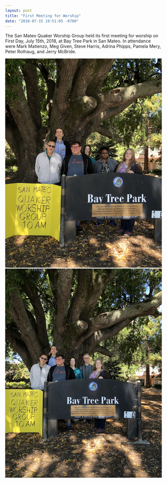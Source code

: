```yaml
---
layout: post
title: "First Meeting for Worship"
date: "2018-07-15 19:51:05 -0700"
---
```


The San Mateo Quaker Worship Group held its first meeting for worship on First Day, July 15th, 2018, at Bay Tree Park in San Mateo. In attendance were Mark Matienzo, Meg Given, Steve Harris, Adrina Phipps, Pamela Mery, Peter Rothaug, and Jerry McBride.

![](/assets/images/IMG_0065.jpg) ![](/assets/images/IMG_0067.jpg)
